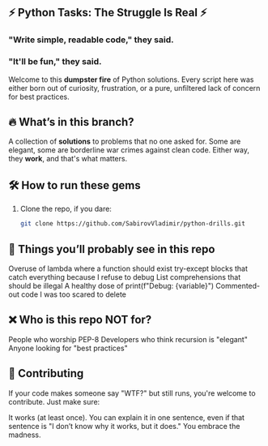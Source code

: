 ## ⚡ Python Tasks: The Struggle Is Real ⚡  

### "Write simple, readable code," they said.  
### "It'll be fun," they said.  

Welcome to this **dumpster fire** of Python solutions. Every script here was either born out of curiosity, frustration, or a pure, unfiltered lack of concern for best practices.  

## 🔥 What’s in this branch?  
A collection of **solutions** to problems that no one asked for. Some are elegant, some are borderline war crimes against clean code. Either way, they **work**, and that's what matters.  

## 🛠 How to run these gems  
1. Clone the repo, if you dare:  
   ```bash
   git clone https://github.com/SabirovVladimir/python-drills.git

## 🖤 Things you’ll probably see in this repo
Overuse of lambda where a function should exist
try-except blocks that catch everything because I refuse to debug
List comprehensions that should be illegal
A healthy dose of print(f"Debug: {variable}")
Commented-out code I was too scared to delete

## ❌ Who is this repo NOT for?
People who worship PEP-8
Developers who think recursion is "elegant"
Anyone looking for "best practices"

## 👊 Contributing
If your code makes someone say "WTF?" but still runs, you're welcome to contribute. Just make sure:

It works (at least once).
You can explain it in one sentence, even if that sentence is "I don’t know why it works, but it does."
You embrace the madness.

